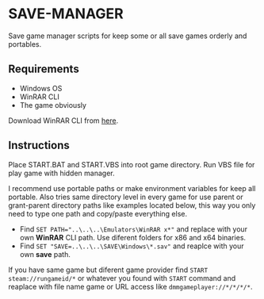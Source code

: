 # SAVE-MANAGER
Save game manager scripts for keep some or all save games orderly and portables.

## Requirements
- Windows OS
- WinRAR CLI
- The game obviously

Download WinRAR CLI from [here](https://www.rarlab.com/download.htm).

## Instructions
Place START.BAT and START.VBS into root game directory. Run VBS file for play game with hidden manager.

I recommend use portable paths or make environment variables for keep all portable. Also tries same directory level in every game for use parent or grant-parent directory paths like examples located below, this way you only need to type one path and copy/paste everything else. 

- Find `SET PATH="..\..\..\Emulators\WinRAR x*"` and replace with your own **WinRAR** CLI path. Use diferent folders for x86 and x64 binaries.
- Find `SET "SAVE=..\..\..\SAVE\Windows\*.sav"` and reaplce with your own **save** path.

If you have same game but diferent game provider find `START steam://rungameid/*` or whatever you found with `START` command and reaplace with file name game or URL access like `dmmgameplayer://*/*/*/*`.
